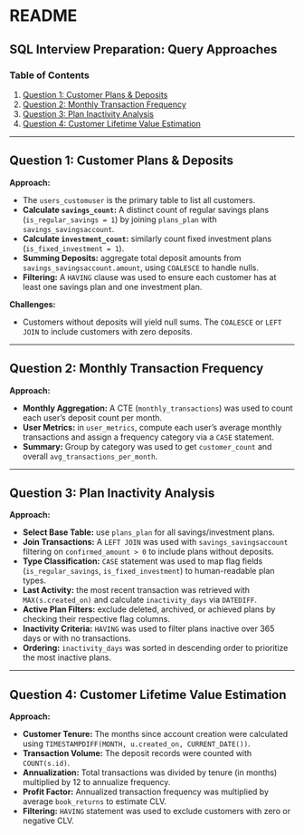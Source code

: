 
# README

## SQL Interview Preparation: Query Approaches

### Table of Contents
1. [Question 1: Customer Plans & Deposits](#question-1-customer-plans--deposits)
2. [Question 2: Monthly Transaction Frequency](#question-2-monthly-transaction-frequency)
3. [Question 3: Plan Inactivity Analysis](#question-3-plan-inactivity-analysis)
4. [Question 4: Customer Lifetime Value Estimation](#question-4-customer-lifetime-value-estimation)

---

## Question 1: Customer Plans & Deposits

**Approach:**
- The `users_customuser` is the primary table to list all customers.
- **Calculate `savings_count`:** A distinct count of regular savings plans (`is_regular_savings = 1`) by joining `plans_plan` with `savings_savingsaccount`.
- **Calculate `investment_count`:** similarly count fixed investment plans (`is_fixed_investment = 1`).
- **Summing Deposits:** aggregate total deposit amounts from `savings_savingsaccount.amount`, using `COALESCE` to handle nulls.
- **Filtering:** A `HAVING` clause was used to ensure each customer has at least one savings plan and one investment plan.

**Challenges:**
- Customers without deposits will yield null sums. The `COALESCE` or `LEFT JOIN` to include customers with zero deposits.

---

## Question 2: Monthly Transaction Frequency

**Approach:**
- **Monthly Aggregation:** A CTE (`monthly_transactions`) was used to count each user’s deposit count per month.
- **User Metrics:** in `user_metrics`, compute each user’s average monthly transactions and assign a frequency category via a `CASE` statement.
- **Summary:** Group by category was used to get `customer_count` and overall `avg_transactions_per_month`.

---

## Question 3: Plan Inactivity Analysis

**Approach:**
- **Select Base Table:** use `plans_plan` for all savings/investment plans.
- **Join Transactions:** A `LEFT JOIN` was used with `savings_savingsaccount` filtering on `confirmed_amount > 0` to include plans without deposits.
- **Type Classification:** `CASE` statement was used to map flag fields (`is_regular_savings`, `is_fixed_investment`) to human-readable plan types.
- **Last Activity:** the most recent transaction was retrieved with `MAX(s.created_on)` and calculate `inactivity_days` via `DATEDIFF`.
- **Active Plan Filters:** exclude deleted, archived, or achieved plans by checking their respective flag columns.
- **Inactivity Criteria:** `HAVING` was used to filter plans inactive over 365 days or with no transactions.
- **Ordering:** `inactivity_days` was sorted in descending order to prioritize the most inactive plans.

---

## Question 4: Customer Lifetime Value Estimation

**Approach:**
- **Customer Tenure:** The months since account creation were calculated using `TIMESTAMPDIFF(MONTH, u.created_on, CURRENT_DATE())`.
- **Transaction Volume:** The deposit records were counted with `COUNT(s.id)`.
- **Annualization:** Total transactions was divided by tenure (in months) multiplied by 12 to annualize frequency.
- **Profit Factor:** Annualized transaction frequency was multiplied by average `book_returns` to estimate CLV.
- **Filtering:** `HAVING` statement was used to exclude customers with zero or negative CLV.
